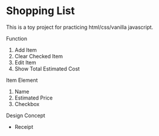 # Shopping List 

This is a toy project for practicing html/css/vanilla javascript.

Function
1. Add Item
2. Clear Checked Item
3. Edit Item
4. Show Total Estimated Cost

Item Element
1. Name
2. Estimated Price
3. Checkbox

Design Concept 
* Receipt
